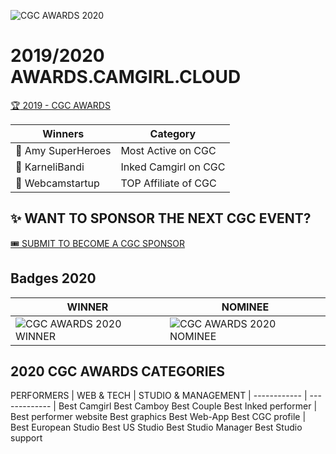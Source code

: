 ![CGC AWARDS 2020](https://raw.githubusercontent.com/CGCAW/cgcawards/master/assets/cgc_twitter_2020cover.jpg)

# 2019/2020 AWARDS.CAMGIRL.CLOUD
[:trophy: 2019 - CGC AWARDS](https://awards.camgirl.cloud/92019-awards)

Winners | Category
------------ | -------------
:1st_place_medal: Amy SuperHeroes | Most Active on CGC
:1st_place_medal: KarneliBandi | Inked Camgirl on CGC
:1st_place_medal: Webcamstartup | TOP Affiliate of CGC

## :sparkles: WANT TO SPONSOR THE NEXT CGC EVENT?
[:tickets: SUBMIT TO BECOME A CGC SPONSOR](https://camgirl.cloud/become-a-sponsor/)


## Badges 2020

WINNER | NOMINEE
------------ | -------------
![CGC AWARDS 2020 WINNER](https://raw.githubusercontent.com/CGCAW/aw/master/assets/badge/winner_cgc250.jpg) | ![CGC AWARDS 2020 NOMINEE](https://raw.githubusercontent.com/CGCAW/aw/master/assets/badge/nom_cgc250.jpg)

## 2020 CGC AWARDS CATEGORIES
PERFORMERS | WEB & TECH | STUDIO & MANAGEMENT
| ------------ | ------------- |
Best Camgirl
Best Camboy
Best Couple
Best Inked performer | Best performer website
Best graphics
Best Web-App
Best CGC profile  | 
Best European Studio
Best US Studio
Best Studio Manager
Best Studio support 
